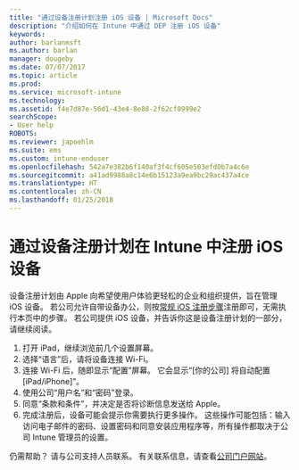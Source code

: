 ```yaml
---
title: "通过设备注册计划注册 iOS 设备 | Microsoft Docs"
description: "介绍如何在 Intune 中通过 DEP 注册 iOS 设备"
keywords: 
author: barlanmsft
ms.author: barlan
manager: dougeby
ms.date: 07/07/2017
ms.topic: article
ms.prod: 
ms.service: microsoft-intune
ms.technology: 
ms.assetid: f4e7d87e-56d1-43e4-8e88-2f62cf0999e2
searchScope:
- User help
ROBOTS: 
ms.reviewer: japoehlm
ms.suite: ems
ms.custom: intune-enduser
ms.openlocfilehash: 542a7e382b6f140af3f4cf605e503efd0b7a4c6e
ms.sourcegitcommit: a41ad9988a8c14e6b15123a9ea9bc29ac437a4ce
ms.translationtype: HT
ms.contentlocale: zh-CN
ms.lasthandoff: 01/25/2018
---
```

# <a name="enroll-your-ios-device-in-intune-with-the-device-enrollment-program"></a>通过设备注册计划在 Intune 中注册 iOS 设备

设备注册计划由 Apple 向希望使用户体验更轻松的企业和组织提供，旨在管理 iOS 设备。 若公司允许自带设备办公，则按[常规 iOS 注册步骤](enroll-your-device-in-intune-ios.md)注册即可，无需执行本页中的步骤。 若公司提供 iOS 设备，并告诉你这是设备注册计划的一部分，请继续阅读。

1.  打开 iPad，继续浏览前几个设置屏幕。
2.  选择“语言”后，请将设备连接 Wi-Fi。
3.  连接 Wi-Fi 后，随即显示“配置”屏幕。 它会显示“[你的公司] 将自动配置 [iPad/iPhone]”。
4.  使用公司“用户名”和“密码”登录。
5.  同意“条款和条件”，并决定是否将诊断信息发送给 Apple。
6.  完成注册后，设备可能会提示你需要执行更多操作。 这些操作可能包括：输入访问电子邮件的密码、设置密码和同意安装应用程序等，所有操作都取决于公司 Intune 管理员的设置。

仍需帮助？ 请与公司支持人员联系。 有关联系信息，请查看[公司门户网站](https://portal.manage.microsoft.com#HelpDeskDialog)。
